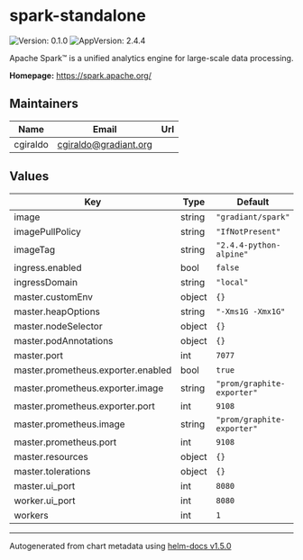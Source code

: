 # spark-standalone

![Version: 0.1.0](https://img.shields.io/badge/Version-0.1.0-informational?style=flat-square) ![AppVersion: 2.4.4](https://img.shields.io/badge/AppVersion-2.4.4-informational?style=flat-square)

Apache Spark™ is a unified analytics engine for large-scale data processing.

**Homepage:** <https://spark.apache.org/>

## Maintainers

| Name | Email | Url |
| ---- | ------ | --- |
| cgiraldo | cgiraldo@gradiant.org |  |

## Values

| Key | Type | Default | Description |
|-----|------|---------|-------------|
| image | string | `"gradiant/spark"` |  |
| imagePullPolicy | string | `"IfNotPresent"` |  |
| imageTag | string | `"2.4.4-python-alpine"` |  |
| ingress.enabled | bool | `false` |  |
| ingressDomain | string | `"local"` |  |
| master.customEnv | object | `{}` |  |
| master.heapOptions | string | `"-Xms1G -Xmx1G"` |  |
| master.nodeSelector | object | `{}` |  |
| master.podAnnotations | object | `{}` |  |
| master.port | int | `7077` |  |
| master.prometheus.exporter.enabled | bool | `true` |  |
| master.prometheus.exporter.image | string | `"prom/graphite-exporter"` |  |
| master.prometheus.exporter.port | int | `9108` |  |
| master.prometheus.image | string | `"prom/graphite-exporter"` |  |
| master.prometheus.port | int | `9108` |  |
| master.resources | object | `{}` |  |
| master.tolerations | object | `{}` |  |
| master.ui_port | int | `8080` |  |
| worker.ui_port | int | `8080` |  |
| workers | int | `1` |  |

----------------------------------------------
Autogenerated from chart metadata using [helm-docs v1.5.0](https://github.com/norwoodj/helm-docs/releases/v1.5.0)
